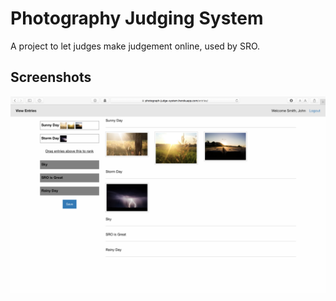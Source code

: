 # Photography Judging System

A project to let judges make judgement online, used by SRO.

## Screenshots

![screenshot](screenshot.png)
